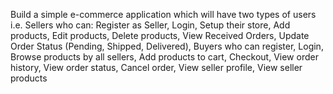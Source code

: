 Build a simple e-commerce application which will have two types of users i.e. Sellers who can: Register as Seller, Login, Setup their store, Add products, Edit products, Delete products, View Received Orders, Update Order Status (Pending, Shipped, Delivered), Buyers who can register, Login, Browse products by all sellers, Add products to cart, Checkout, View order history, View order status, Cancel order, View seller profile, View seller products
